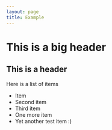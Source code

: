 ```yaml
---
layout: page
title: Example
---
```


# This is a big header

## This is a header

Here is a list of items

- Item 
- Second item
- Third item
- One more item
- Yet another test item :)
